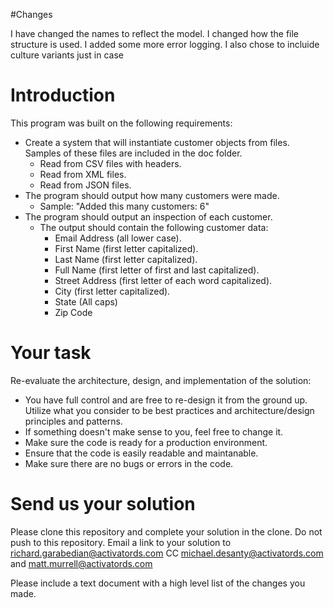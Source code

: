 #Changes

I have changed the names to reflect the model. I changed how the file structure is used.
I added some more error logging.
I also chose to incluide culture variants just in case




# Introduction 
This program was built on the following requirements:

* Create a system that will instantiate customer objects from files. Samples of these files are included in the doc folder.
  * Read from CSV files with headers.
  * Read from XML files.
  * Read from JSON files.
* The program should output how many customers were made.
  * Sample: "Added this many customers: 6"
* The program should output an inspection of each customer.
  * The output should contain the following customer data:
    * Email Address (all lower case).
    * First Name (first letter capitalized).
    * Last Name (first letter capitalized).
    * Full Name (first letter of first and last capitalized).
    * Street Address (first letter of each word capitalized).
    * City (first letter capitalized).
    * State (All caps)
    * Zip Code

# Your task
Re-evaluate the architecture, design, and implementation of the solution:
*	You have full control and are free to re-design it from the ground up. Utilize what you consider to be best practices and architecture/design principles and patterns.
  * If something doesn't make sense to you, feel free to change it.
*	Make sure the code is ready for a production environment.
*	Ensure that the code is easily readable and maintanable.
*	Make sure there are no bugs or errors in the code. 

# Send us your solution
Please clone this repository and complete your solution in the clone. Do not push to this repository.
Email a link to your solution to richard.garabedian@activatords.com CC michael.desanty@activatords.com and matt.murrell@activatords.com

Please include a text document with a high level list of the changes you made. 
